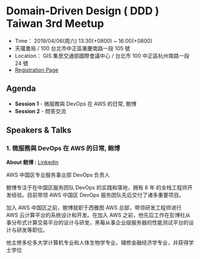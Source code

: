 # Domain-Driven Design ( DDD ) Taiwan 3rd Meetup

- Time： 2019/04/06(周六) 13:30(+0800) ~ 16:00(+0800)
- 天瓏書局 / 100 台北市中正區重慶南路一段 105 號
- Location： GIS 集思交通部國際會議中心 / 台北市 100 中正區杭州南路一段 24 號
- [Registration Page](https://dddtaiwan.kktix.cc/events/dddtaiwan3rdmeetup)

## Agenda 

- **Session 1** - 微服務與 DevOps 在 AWS 的日常, 鲍博
- **Session 2** - 問答交流

## Speakers & Talks

###  1. 微服務與 DevOps 在 AWS 的日常, 鲍博

**About 鲍博 :** [Linkedin](https://www.linkedin.com/in/bobaodev/)

AWS 中国区专业服务事业部 DevOps 负责人

鲍博专注于在中国区服务团队 DevOps 的实践和落地，拥有 8 年 的全栈工程师开发经验。目前带领 AWS 中国区 DevOps 服务团队先后交付了诸多重要项目。

加入 AWS 中国区之前，鲍博就职于西雅图 AWS 总部，带领研发工程师进行 AWS 云计算平台的系统设计和开发。在加入 AWS 之前，他先后工作在彭博社从事分布式计算交易平台的设计与研发，黑莓从事企业级服务器的性能测试平台的设计与研发等职位。

他主修多伦多大学计算机专业和人体生物学专业，辅修金融经济学专业，并获得学士学位

